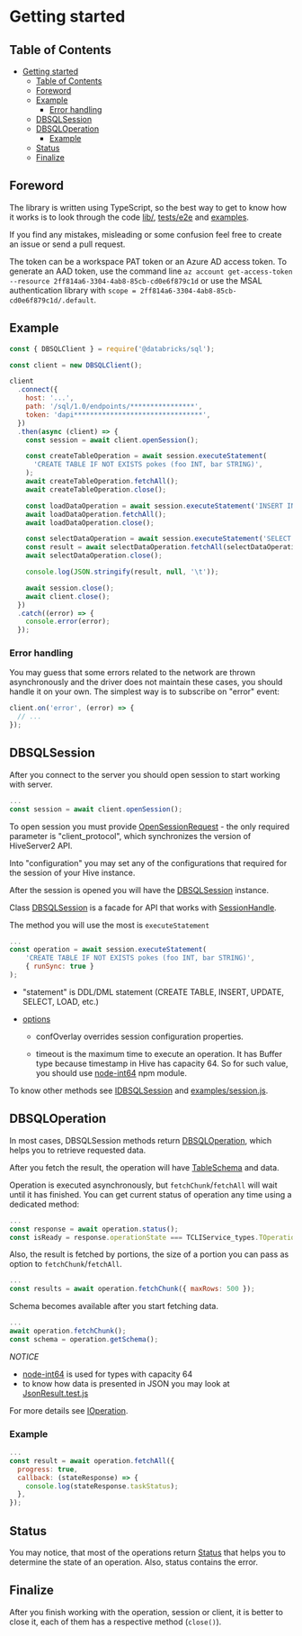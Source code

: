 # Getting started

## Table of Contents

- [Getting started](#getting-started)
  - [Table of Contents](#table-of-contents)
  - [Foreword](#foreword)
  - [Example](#example)
    - [Error handling](#error-handling)
  - [DBSQLSession](#dbsqlsession)
  - [DBSQLOperation](#dbsqloperation)
    - [Example](#example-1)
  - [Status](#status)
  - [Finalize](#finalize)

## Foreword

The library is written using TypeScript, so the best way to get to know how it works is to look through the code [lib/](/lib/), [tests/e2e](/tests/e2e/) and [examples](/examples).

If you find any mistakes, misleading or some confusion feel free to create an issue or send a pull request.

The token can be a workspace PAT token or an Azure AD access token. To generate an AAD token, use the command line `az account get-access-token --resource 2ff814a6-3304-4ab8-85cb-cd0e6f879c1d` or use the MSAL authentication library with `scope = 2ff814a6-3304-4ab8-85cb-cd0e6f879c1d/.default`.

## Example

```javascript
const { DBSQLClient } = require('@databricks/sql');

const client = new DBSQLClient();

client
  .connect({
    host: '...',
    path: '/sql/1.0/endpoints/****************',
    token: 'dapi********************************',
  })
  .then(async (client) => {
    const session = await client.openSession();

    const createTableOperation = await session.executeStatement(
      'CREATE TABLE IF NOT EXISTS pokes (foo INT, bar STRING)',
    );
    await createTableOperation.fetchAll();
    await createTableOperation.close();

    const loadDataOperation = await session.executeStatement('INSERT INTO pokes VALUES(123, "Hello, world!"');
    await loadDataOperation.fetchAll();
    await loadDataOperation.close();

    const selectDataOperation = await session.executeStatement('SELECT * FROM pokes');
    const result = await selectDataOperation.fetchAll(selectDataOperation);
    await selectDataOperation.close();

    console.log(JSON.stringify(result, null, '\t'));

    await session.close();
    await client.close();
  })
  .catch((error) => {
    console.error(error);
  });
```

### Error handling

You may guess that some errors related to the network are thrown asynchronously and the driver does not maintain these cases, you should handle it on your own. The simplest way is to subscribe on "error" event:

```javascript
client.on('error', (error) => {
  // ...
});
```

## DBSQLSession

After you connect to the server you should open session to start working with server.

```javascript
...
const session = await client.openSession();
```

To open session you must provide [OpenSessionRequest](/lib/hive/Commands/OpenSessionCommand.ts#L20) - the only required parameter is "client_protocol", which synchronizes the version of HiveServer2 API.

Into "configuration" you may set any of the configurations that required for the session of your Hive instance.

After the session is opened you will have the [DBSQLSession](/lib/DBSQLSession.ts) instance.

Class [DBSQLSession](/lib/DBSQLSession.ts) is a facade for API that works with [SessionHandle](/lib/hive/Types/index.ts#L77).

The method you will use the most is `executeStatement`

```javascript
...
const operation = await session.executeStatement(
    'CREATE TABLE IF NOT EXISTS pokes (foo INT, bar STRING)',
    { runSync: true }
);
```

- "statement" is DDL/DML statement (CREATE TABLE, INSERT, UPDATE, SELECT, LOAD, etc.)

- [options](/lib/contracts/IDBSQLSession.ts#L14)

  - confOverlay overrides session configuration properties.

  - timeout is the maximum time to execute an operation. It has Buffer type because timestamp in Hive has capacity 64. So for such value, you should use [node-int64](https://www.npmjs.com/package/node-int64) npm module.

To know other methods see [IDBSQLSession](/lib/contracts/IDBSQLSession.ts) and [examples/session.js](/examples/session.js).

## DBSQLOperation

In most cases, DBSQLSession methods return [DBSQLOperation](/lib/DBSQLOperation.ts), which helps you to retrieve requested data.

After you fetch the result, the operation will have [TableSchema](/lib/hive/Types/index.ts#L143) and data.

Operation is executed asynchronously, but `fetchChunk`/`fetchAll` will wait until it has finished. You can
get current status of operation any time using a dedicated method:

```javascript
...
const response = await operation.status();
const isReady = response.operationState === TCLIService_types.TOperationState.FINISHED_STATE;
```

Also, the result is fetched by portions, the size of a portion you can pass as option to `fetchChunk`/`fetchAll`.

```javascript
...
const results = await operation.fetchChunk({ maxRows: 500 });
```

Schema becomes available after you start fetching data.

```javascript
...
await operation.fetchChunk();
const schema = operation.getSchema();
```

_NOTICE_

- [node-int64](https://www.npmjs.com/package/node-int64) is used for types with capacity 64
- to know how data is presented in JSON you may look at [JsonResult.test.js](/tests/unit/result/JsonResult.test.js)

For more details see [IOperation](/lib/contracts/IOperation.ts).

### Example

```javascript
...
const result = await operation.fetchAll({
  progress: true,
  callback: (stateResponse) => {
    console.log(stateResponse.taskStatus);
  },
});
```

## Status

You may notice, that most of the operations return [Status](/lib/dto/Status.ts) that helps you to determine the state of an operation. Also, status contains the error.

## Finalize

After you finish working with the operation, session or client, it is better to close it, each of them has a respective method (`close()`).
